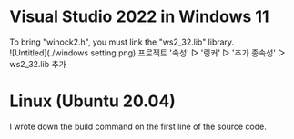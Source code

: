 # Visual Studio 2022 in Windows 11
To bring "winock2.h", you must link the "ws2_32.lib" library.   
![Untitled](./windows setting.png)
프로젝트 '속성' ▷ '링커' ▷ '추가 종속성' ▷ ws2_32.lib 추가   

# Linux (Ubuntu 20.04)
I wrote down the build command on the first line of the source code.
